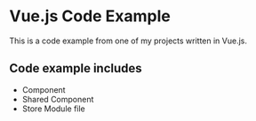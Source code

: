 # Vue.js Code Example

This is a code example from one of my projects written in Vue.js.

## Code example includes

- Component
- Shared Component
- Store Module file
